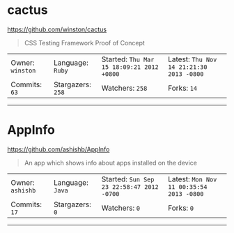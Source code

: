 # cactus

https://github.com/winston/cactus
<blockquote>
CSS Testing Framework Proof of Concept
</blockquote>

<table>
<tr><td>Owner: <code>winston</code></td>
    <td>Language: <code>Ruby</code></td>
    <td>Started: <code>Thu Mar 15 18:09:21 2012 +0800</code></td>
    <td>Latest: <code>Thu Nov 14 21:21:30 2013 -0800</code></td></tr>
<tr><td>Commits: <code>63</code></td>
    <td>Stargazers: <code>258</code></td>
    <td>Watchers: <code>258</code></td>
    <td>Forks: <code>14</code></td></tr>
</table>

---

# AppInfo

https://github.com/ashishb/AppInfo
<blockquote>
An app which shows info about apps installed on the device
</blockquote>

<table>
<tr><td>Owner: <code>ashishb</code></td>
    <td>Language: <code>Java</code></td>
    <td>Started: <code>Sun Sep 23 22:58:47 2012 -0700</code></td>
    <td>Latest: <code>Mon Nov 11 00:35:54 2013 -0800</code></td></tr>
<tr><td>Commits: <code>17</code></td>
    <td>Stargazers: <code>0</code></td>
    <td>Watchers: <code>0</code></td>
    <td>Forks: <code>0</code></td></tr>
</table>

---

